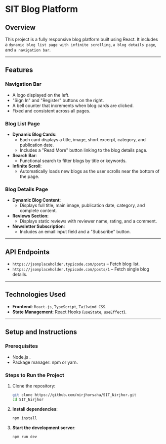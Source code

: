 # **SIT Blog Platform**

## **Overview**
This project is a fully responsive blog platform built using React. It includes a `dynamic blog list page with infinite scrolling`, `a blog details page`, and `a navigation bar`.

---

## **Features**

### **Navigation Bar**
- A logo displayed on the left.
- "Sign In" and "Register" buttons on the right.
- A bell counter that increments when blog cards are clicked.
- Fixed and consistent across all pages.

### **Blog List Page**
- **Dynamic Blog Cards**:
  - Each card displays a title, image, short excerpt, category, and publication date.
  - Includes a "Read More" button linking to the blog details page.
- **Search Bar**:
  - Functional search to filter blogs by title or keywords.
- **Infinite Scroll**:
  - Automatically loads new blogs as the user scrolls near the bottom of the page.

### **Blog Details Page**
- **Dynamic Blog Content**:
  - Displays full title, main image, publication date, category, and complete content.
- **Reviews Section**:
  - Displays static reviews with reviewer name, rating, and a comment.
- **Newsletter Subscription**:
  - Includes an email input field and a "Subscribe" button.

---

## **API Endpoints**
- `https://jsonplaceholder.typicode.com/posts` – Fetch blog list.
- `https://jsonplaceholder.typicode.com/posts/1` – Fetch single blog details.

---

## **Technologies Used**
- **Frontend**: `React.js`, `TypeScript`, `Tailwind CSS`.
- **State Management**: React Hooks (`useState`, `useEffect`).

---

## **Setup and Instructions**
### **Prerequisites**
- Node.js .
- Package manager: npm or yarn.

### **Steps to Run the Project**
1. Clone the repository:
   ```bash
   git clone https://github.com/nirjhorsaha/SIT_Nirjhor.git
   cd SIT_Nirjhor
   ```

2.  **Install dependencies**:

    ```bash
    npm install
    ```

3.  **Start the development server**:

    ```bash
    npm run dev
    ```

